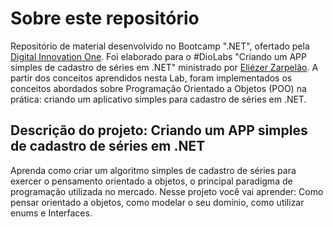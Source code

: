 # Sobre este repositório

Repositório de material desenvolvido no Bootcamp ".NET", ofertado pela [Digital Innovation One](https://web.digitalinnovation.one/). 
Foi elaborado para o #DioLabs "Criando um APP simples de cadastro de séries em .NET" ministrado por [Eliézer Zarpelão](https://www.linkedin.com/in/eliezerzarpelao/). 
A partir dos conceitos aprendidos nesta Lab, foram implementados os conceitos abordados sobre Programação Orientado a Objetos (POO) na prática: criando um aplicativo simples para cadastro de séries em .NET.
 
## Descrição do projeto: Criando um APP simples de cadastro de séries em .NET

Aprenda como criar um algoritmo simples de cadastro de séries para exercer o pensamento orientado a objetos, o principal paradigma de programação utilizada no mercado. Nesse projeto você vai aprender: Como pensar orientado a objetos, como modelar o seu domínio, como utilizar enums e Interfaces.
